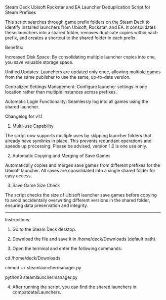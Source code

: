 Steam Deck Ubisoft Rockstar and EA Launcher Deduplication Script for Steam Prefixes

This script searches through game prefix folders on the Steam Deck to identify installed launchers from Ubisoft, Rockstar, and EA. It consolidates these launchers into a shared folder, removes duplicate copies within each prefix, and creates a shortcut to the shared folder in each prefix.

Benefits:

Increased Disk Space: By consolidating multiple launcher copies into one, you save valuable storage space.

Unified Updates: Launchers are updated only once, allowing multiple games from the same publisher to use the same, up-to-date version.

Centralized Settings Management: Configure launcher settings in one location rather than multiple instances across prefixes.

Automatic Login Functionality: Seamlessly log into all games using the shared launcher.

Changelog for v1.1

1. Multi-use Capability

The script now supports multiple uses by skipping launcher folders that already have symlinks in place. This prevents redundant operations and speeds up processing. Please be advised, version 1.0 is one use only.

2. Automatic Copying and Merging of Save Games

Automatically copies and merges save games from different prefixes for the Ubisoft launcher. All saves are consolidated into a single shared folder for easy access.

3. Save Game Size Check

The script checks the size of Ubisoft launcher save games before copying to avoid accidentally overwriting different versions in the shared folder, ensuring data preservation and integrity.

---

Instructions:

1. Go to the Steam Deck desktop.

2. Download the file and save it in /home/deck/Downloads (default path).

3. Open the terminal and enter the following commands:

cd /home/deck/Downloads

chmod +x steamlaunchermanager.py

python3 steamlaunchermanager.py

4. After running the script, you can find the shared launchers in compatdata/Launchers.



